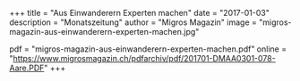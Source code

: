 +++
title = "Aus Einwanderern Experten machen"
date = "2017-01-03"
description = "Monatszeitung"
author = "Migros Magazin"
image = "migros-magazin-aus-einwanderern-experten-machen.jpg"

pdf = "migros-magazin-aus-einwanderern-experten-machen.pdf"
online = "https://www.migrosmagazin.ch/pdfarchiv/pdf/201701-DMAA0301-078-Aare.PDF"
+++

